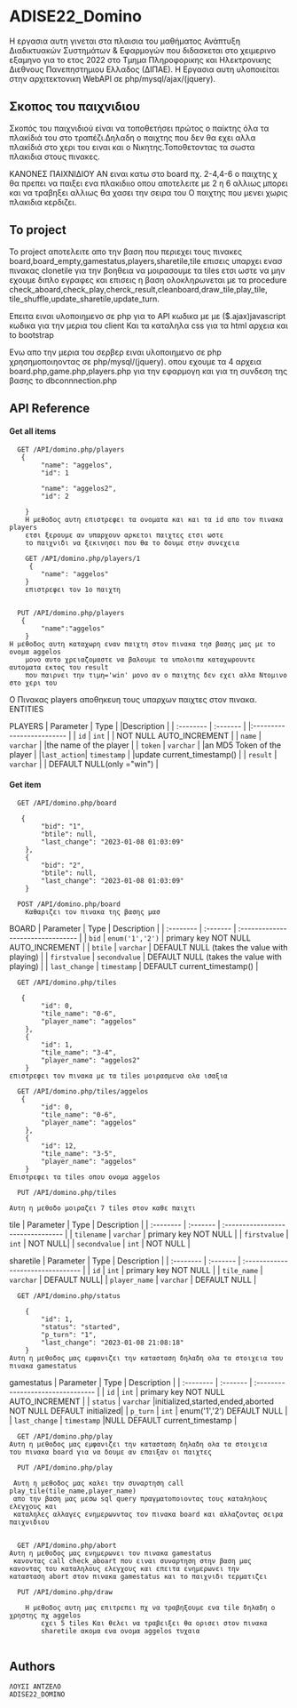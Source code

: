 
# ADISE22_Domino

Η εργασια αυτη γινεται στα πλαισια του μαθήματος Ανάπτυξη
 Διαδικτυακών Συστημάτων & Εφαρμογών 
 που διδασκεται στο χειμερινο εξαμηνο για το ετος 2022 στο 
 Τμημα Πληροφορικης και Ηλεκτρονικης Διεθνους Πανεπηστημιου Ελλαδος (ΔΙΠΑΕ).
 Η Εργασια αυτη  υλοποιείται στην αρχιτεκτονικη  WebAPI σε php/mysql/ajax/(jquery).


## Σκοπος του παιχνιδιου
Σκοπός του παιχνιδιού είναι να τοποθετήσει πρώτος 
ο παίκτης όλα τα πλακίδιά του στο τραπέζι.Δηλαδη ο παιχτης που 
δεν θα εχει αλλα πλακίδιά στο χερι του ειναι και ο Νικητης.Τοποθετοντας τα σωστα πλακιδια 
στους πινακες.

ΚΑΝΟΝΕΣ ΠΑΙΧΝΙΔΙΟΥ
ΑΝ ειναι κατω στο board πχ. 2-4,4-6 ο παιχτης χ θα πρεπει να παιξει ενα πλακιδιιο οπου αποτελειτε 
με 2 η 6 αλλιως μπορει και να τραβηξει αλλιως θα χασει την σειρα του 
Ο παιχτης που μενει χωρις πλακιδια κερδιζει.

## Το project
Το project αποτελειτε απο την  βαση που περιεχει τους πινακες
board,board_empty,gamestatus,players,sharetile,tile
επισεις υπαρχει ενασ πινακας clonetile για την βοηθεια 
να μοιρασουμε τα tiles ετσι ωστε να μην εχουμε διπλο εγραφες και επισεις η βαση ολοκληρωνεται
με τα procedure check_aboard,check_play,cherck_result,cleanboard,draw_tile,play_tile,
tile_shuffle,update_sharetile,update_turn.

Επειτα ειναι υλοποιημενο σε php για το API  κωδικα με με ($.ajax)javascript  κωδικα για την μερια του client Και τα καταληλα css
για τα html αρχεια και  to bootstrap

Ενω απο την μερια του σερβερ ειναι υλοποιημενο σε php χρησημοποιηοντας  σε php/mysql/(jquery).
οπου εχουμε τα 4 αρχεια board.php,game.php,players.php για την εφαρμογη και για τη συνδεση της βασης 
το dbconnnection.php
## API Reference

#### Get all items

```http
  GET /API/domino.php/players
   {
        "name": "aggelos",
        "id": 1
         
        "name": "aggelos2",
        "id": 2
    
    }
    Η μεθοδος αυτη επιστρεφει τα ονοματα και και τα id απο τον πινακα players 
    ετσι ξερουμε αν υπαρχουν αρκετοι παιχτες ετσι ωστε
    το παιχνιδι να ξεκινησει που θα το δουμε στην συνεχεια

    GET /API/domino.php/players/1
     {
        "name": "aggelos"
    }
    επιστρεφει τον 1ο παιχτη
    
```
```http
  PUT /API/domino.php/players
   {
        "name":"aggelos"
    }
Η μεθοδος αυτη καταχωρη εναν παιχτη στον πινακα τησ βασης μας με το ονομα aggelos
    μονο αυτο χρειαζομαστε να βαλουμε τα υπολοιπα καταχωρουντε αυτοματα εκτος του result 
    που παιρνει την τιμη='win' μονο αν ο παιχτης δεν εχει αλλα Ντομινο στο χερι του 
```
Ο Πινακας players αποθηκευη τους υπαρχων παιχτες στον πινακα.
ENTITIES

PLAYERS 
| Parameter   |   Type      |    |Description                |
| :--------   |   :-------  |    |:------------------------- |
|   `id`      |   `int`     |    | NOT NULL AUTO_INCREMENT   |
|   `name`    |   `varchar` |    |the name of the player     |
|  `token`    |   `varchar` |    |an MD5 Token of the player |
|`last_action`| `timestamp` |    |update current_timestamp() |
|   `result`  |   `varchar` |    | DEFAULT NULL(only ="win") |


#### Get item

```http
  GET /API/domino.php/board

   {
        "bid": "1",
        "btile": null,
        "last_change": "2023-01-08 01:03:09"
    },
    {
        "bid": "2",
        "btile": null,
        "last_change": "2023-01-08 01:03:09"
    }
```
```http
  POST /API/domino.php/board
    Καθαριζει τον πινακα της βασης μασ 
```
BOARD
| Parameter | Type     | Description                       |
| :-------- | :------- | :-------------------------------- |
| `bid`      |  `enum('1','2')`   | primary key NOT NULL AUTO_INCREMENT |
| `btile`      |  `varchar`   | DEFAULT NULL (takes the value with playing) |
| `firstvalue`      |  `secondvalue`   | DEFAULT NULL (takes the value with playing) |
| `last_change`      |  `timestamp`   | DEFAULT current_timestamp() |

```http
  GET /API/domino.php/tiles

   {
        "id": 0,
        "tile_name": "0-6",
        "player_name": "aggelos"
    },
    {
        "id": 1,
        "tile_name": "3-4",
        "player_name": "aggelos2"
    }
επιστρεφει τον πινακα με τα tiles μοιρασμενα ολα ισαξια

```

```http
  GET /API/domino.php/tiles/aggelos
   {
        "id": 0,
        "tile_name": "0-6",
        "player_name": "aggelos"
    },
    {
        "id": 12,
        "tile_name": "3-5",
        "player_name": "aggelos"
    }
Επιστρεφει τα tiles οπου ονομα aggelos 
```
```http
  PUT /API/domino.php/tiles

Αυτη η μεθοδο μοιραζει 7 tiles στον καθε παιχτι
```
tile
| Parameter | Type     | Description                       |
| :-------- | :------- | :-------------------------------- |
| `tilename`      |  `varchar`   | primary key NOT NULL |
| `firstvalue`      |  `int`   | NOT NULL|
| `secondvalue`      |  `int`   | NOT NULL |

sharetile
| Parameter | Type     | Description                       |
| :-------- | :------- | :-------------------------------- |
| `id`      |  `int`   | primary key NOT NULL |
| `tile_name`      |  `varchar`   | DEFAULT NULL|
| `player_name`      |  `varchar`   | DEFAULT NULL |

```http
  GET /API/domino.php/status
    
    {
        "id": 1,
        "status": "started",
        "p_turn": "1",
        "last_change": "2023-01-08 21:08:18"
    }
Αυτη η μεθοδος μας εμφανιζει την κατασταση δηλαδη ολα τα στοιχεια του πινακα gamestatus
```

gamestatus
| Parameter | Type     | Description                       |
| :-------- | :------- | :-------------------------------- |
| `id`      |  `int`   | primary key NOT NULL AUTO_INCREMENT |
| `status`      |  `varchar`   |initialized,started,ended,aborted NOT NULL DEFAULT initialized|
| `p_turn`      |  `int`   | enum('1','2') DEFAULT NULL |
| `last_change`      |  `timestamp`   |NULL DEFAULT current_timestamp |


```http
  GET /API/domino.php/play
Αυτη η μεθοδος μας εμφανιζει την κατασταση δηλαδη ολα τα στοιχεια 
του πινακα board για να δουμε αν επαιξαν οι παιχτες
```
```http
  PUT /API/domino.php/play
    
 Aυτη η μεθοδος μας καλει την συναρτηση call play_tile(tile_name,player_name) 
 απο την βαση μας μεσω sql query πραγματοποιοντας τους καταληλους ελεγχους και  
 καταληλες αλλαγες ενημερωνντας τον πινακα board και αλλαζοντας σειρα παιχνιδιου
    
```

```http
  GET /API/domino.php/abort
Αυτη η μεθοδος μας ενημερωνει τον πινακα gamestatus
 κανοντας call check_aboart που ειναι συναρτηση στην βαση μας
κανοντας του καταληλους ελεγχους και επειτα ενημερωνει την 
κατασταση abort στον πινακα gamestatus και το παιχνιδι τερματιζει 
```



```http
  PUT /API/domino.php/draw

    Η μεθοδος αυτη μας επιτρεπει πχ να τραβηξουμε ενα tile δηλαδη ο χρηστης πχ aggelos
        εχει 5 tiles Και θελει να τραβειξει θα ορισει στον πινακα 
        sharetile ακομα ενα ονομα aggelos τυχαια 
    
```







## Authors

    ΛΟΥΣΙ ΑΝΤΖΕΛΟ 
    ADISE22_DOMINO

